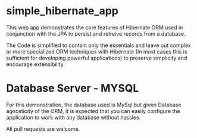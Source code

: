# simple_hibernate_app

This web app demonstrates the core features of Hibernate ORM used in conjunction with the JPA to persist and retreive records from a database.

The Code is simplified to contain only the essentials and leave out complex or more specialized ORM techniques with Hibernate (In most cases this is sufficient for developing powerful applications) to preserve simplicity and encourage extensibility.

# Database Server - MYSQL

For this demonstration, the database used is MySql but given Database agnosticity of the ORM, it is expected that you can easily configure the application to work with any database without hassles.

All pull requests are welcome.

